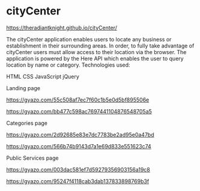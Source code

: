 # cityCenter

https://theradiantknight.github.io/cityCenter/

The cityCenter application enables users to locate any business or establishment in their surrounding areas. In order, to fully take advantage of cityCenter users must allow access to their location via the browser. The application is powered by the Here API which enables the user to query location by name or category.
Technologies used:

HTML
CSS
JavaScript
jQuery

Landing page

https://gyazo.com/55c508af7ec7f60c1b5e0d5bf895506e

https://gyazo.com/bb477c598ac7697441104876548705a5

Categories page

https://gyazo.com/2d92685e83e7dc7783be2ad95e0a47bd

https://gyazo.com/566b74b9143d7a1e69d833e551623c74

Public Services page

https://gyazo.com/003dac581ef7d59279356903156a19c8

https://gyazo.com/95247f4118cab3dab137833898769b3f

